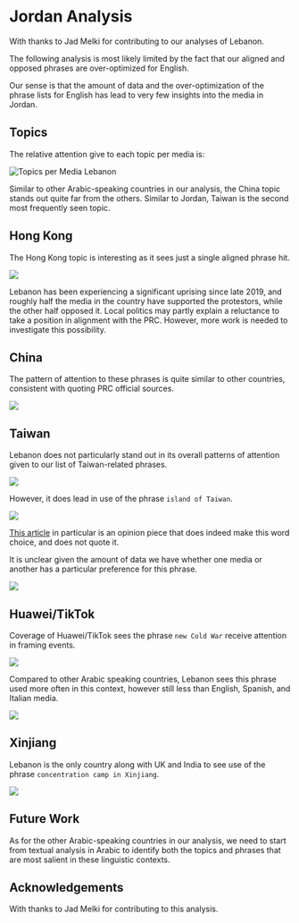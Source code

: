 # Jordan Analysis

With thanks to Jad Melki for contributing to our analyses of Lebanon.

The following analysis is most likely limited by the fact that our aligned and
opposed phrases are over-optimized for English.

Our sense is that the amount of data and the over-optimization of the phrase
lists for English has lead to very few insights into the media in Jordan.

## Topics

The relative attention give to each topic per media is:

![Topics per Media Lebanon](/topic_coverage/Lebanon-per_media.jpg?raw=true "Topics per Media Lebanon")

Similar to other Arabic-speaking countries in our analysis, the China topic stands out quite far from the others.
Similar to Jordan, Taiwan is the second most frequently seen topic.

## Hong Kong

The Hong Kong topic is interesting as it sees just a single aligned phrase hit.

![](/country_topic_phrases/Lebanon-Hong%20Kong.jpg?raw=true)

Lebanon has been experiencing a significant uprising since late 2019, and roughly half the media in the country have supported the protestors, while the other half opposed it.
Local politics may partly explain a reluctance to take a position in alignment with the PRC.
However, more work is needed to investigate this possibility.

## China

The pattern of attention to these phrases is quite similar to other countries, consistent with quoting PRC official sources.

![](/country_topic_phrases/Lebanon-China.jpg?raw=true)

## Taiwan

Lebanon does not particularly stand out in its overall patterns of attention given to our list of Taiwan-related phrases.

![](/country_topic_phrases/Lebanon-Taiwan.jpg?raw=true)

However, it does lead in use of the phrase `island of Taiwan`.

![](/country_phrase_comparison/island%20of%20Taiwan.jpg?raw=true)

[This article](https://www.elnashra.com/news/show/1537758/%D9%8A%D8%B3%D8%A8%D9%82-%D8%A7%D9%84%D9%89-%D8%A7%D9%84%D8%AE%D8%B1%D9%88%D8%AC-%D8%A7%D9%84%D8%A3%D8%B2%D9%85%D8%A9-%D8%A7%D9%84%D8%B9%D8%A7%D9%84%D9%85%D9%8A%D9%91%D8%A9%D8%9F) in particular is an opinion piece that does indeed make this word choice, and does not quote it.

It is unclear given the amount of data we have whether one media or another has a particular preference for this phrase.

![](/media_phrase_comparison/Lebanon/island%20of%20Taiwan.jpg?raw=true)

## Huawei/TikTok

Coverage of Huawei/TikTok sees the phrase `new Cold War` receive attention in framing events.

![](/country_topic_phrases/Lebanon-Huawei-TikTok.jpg?raw=true)

Compared to other Arabic speaking countries, Lebanon sees this phrase used more often in this context, however still less than English, Spanish, and Italian media.

![](/country_phrase_comparison/new%20Cold%20War.jpg)

## Xinjiang

Lebanon is the only country along with UK and India to see use of the phrase `concentration camp in Xinjiang`.

![](/country_topic_phrases/Lebanon-Xinjiang.jpg?raw=true)

## Future Work

As for the other Arabic-speaking countries in our analysis, we need to start from textual analysis in Arabic to identify both the topics and phrases that are most salient in these linguistic contexts.

## Acknowledgements

With thanks to Jad Melki for contributing to this analysis.

